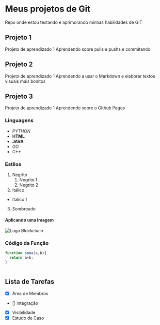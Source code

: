 # Meus projetos de Git

Repo onde estou testando e aprimorando minhas habilidades de GIT

## Projeto 1

Projeto de aprendizado 1
  Aprendendo sobre pulls e pushs e commitando

## Projeto 2

Projeto de aprendizado 1
  Aprendendo a usar o Markdown e elaborar textos visuais mais bonitos

## Projeto 3

Projeto de aprendizado 1
  Aprendendo sobre o Github Pages

### Linguagens 

* *PYTHON*
* **HTML**
* **JAVA**
* _GO_
* C++

### Estilos

1. Negrito
    1. Negrito 1
    2. Negrito 2
2. Itálico
  * Itálico 1
3. Sombreado

#### Aplicando uma Imagem

![Logo Blockchain](https://revistasegurancaeletronica.com.br/wp-content/uploads/2021/09/blockchain-seguranca-de-dados-alem-do-setor-financeiro.jpg)

### Código da Função

``` javascript
function soma(a,b){
  return a+b;
}
  
``` 

## Lista de Tarefas 

- [x] Área de Membros
- [] Integração
- [x] Visibilidade
- [x] Estudo de Caso